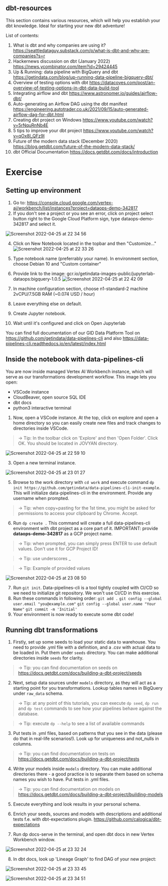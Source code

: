## dbt-resources

This section contains various resources, which will help you establish your dbt knowledge.
Ideal for starting your new dbt adventure!

List of contents:
1. What is dbt and why companies are using it?
  https://seattledataguy.substack.com/p/what-is-dbt-and-why-are-companies?s=r
2. Hackernews discussion on dbt (January 2022)
  https://news.ycombinator.com/item?id=29424445
3. Up & Running: data pipeline with BigQuery and dbt
  https://getindata.com/blog/up-running-data-pipeline-bigquery-dbt/
4. Overview of testing options with dbt
  https://datacoves.com/post/an-overview-of-testing-options-in-dbt-data-build-tool
5. Integrating airflow and dbt
  https://www.astronomer.io/guides/airflow-dbt/
6. Auto-generating an Airflow DAG using the dbt manifest
  https://engineering.autotrader.co.uk/2021/09/15/auto-generated-airflow-dag-for-dbt.html
7. Creating dbt project on Windows
  https://www.youtube.com/watch?v=5rNquRnNb4E
8. 5 tips to improve your dbt project
  https://www.youtube.com/watch?v=qOx8l_QFz9I
9. Future of the modern data stack (December 2020)
  https://blog.getdbt.com/future-of-the-modern-data-stack/
10. dbt Official Documentation
  https://docs.getdbt.com/docs/introduction



# Exercise
## Setting up environment
1. Go to: https://console.cloud.google.com/vertex-ai/workbench/list/instances?project=dataops-demo-342817
2. If you don't see a project or you see an error, click on project select button right to the Google Cloud Platform sign, type dataops-demo-342817 and select it.

![Screenshot 2022-04-25 at 22 34 56](https://user-images.githubusercontent.com/77925576/165170378-c7ed628d-4f5c-4d30-be2c-0aaca3ae08a1.png)

4. Click on New Notebook located in the topbar and then "Customize..."
![Screenshot 2022-04-25 at 22 33 26](https://user-images.githubusercontent.com/77925576/165170160-a08af36a-d022-4c5d-b5cd-a181576a6f76.png)

5. Type notebook name (preferrably your name). In environment section, choose Debian 10 and "Custom container" 
6. Provide link to the image: gcr.io/getindata-images-public/jupyterlab-dataops:bigquery-1.0.5
![Screenshot 2022-04-25 at 22 42 09](https://user-images.githubusercontent.com/77925576/165171403-93633875-3f5c-429c-a40a-014a863cd10d.png)

8. In machine configuration section, choose n1-standard-2 machine 2vCPU/7.5GB RAM (~0.074 USD / hour)
9. Leave everything else on default.
10. Create Jupyter notebook.
11. Wait until it's configured and click on Open Jupyterlab

You can find full documentation of our GID Data Platform Tool on https://github.com/getindata/data-pipelines-cli and also https://data-pipelines-cli.readthedocs.io/en/latest/index.html

## Inside the notebook with data-pipelines-cli
You are now inside managed Vertex AI Workbench instance, which will serve as our transformations development workflow. This image lets you open:
- VSCode instance
- CloudBeaver, open source SQL IDE
- dbt docs
- python3 interactive terminal

1. Now, open a VSCode instance. At the top, click on explore and open a home directory so you can easily create new files and track changes to directories inside VSCode.
  
  >-> Tip: In the toolbar click on 'Explore' and then 'Open Folder'. Click OK. You should be located in JOVYAN directory.
  
![Screenshot 2022-04-25 at 22 59 10](https://user-images.githubusercontent.com/77925576/165173963-c2aaa4c9-d68b-4709-8ddf-1e1c63f79fe6.png)

3. Open a new terminal instance.

![Screenshot 2022-04-25 at 23 01 27](https://user-images.githubusercontent.com/77925576/165174292-ed5b1cc0-0516-40ec-89f9-aa6de7de833f.png)

5. Browse to the work directory with `cd work` and execute command `dp init https://github.com/getindata/data-pipelines-cli-init-example`. This will initialize data-pipelines-cli in the environment. Provide any username when prompted. 
  
  >-> Tip: when copy+pasting for the 1st time, you might be asked for permissions to access your clipboard by Chrome. Accept. 

6. Run `dp create .` This command will create a full data-pipelines-cli environment with dbt project as a core part of it. IMPORTANT: provide __dataops-demo-342817__ as a GCP project name.
  
  >-> Tip: when prompted, you can simply press ENTER to use default values. Don't use it for GCP Project ID!
  
  >-> Tip: use underscores _
  
  >-> Tip: Example of provided values
  
  ![Screenshot 2022-04-25 at 23 08 50](https://user-images.githubusercontent.com/77925576/165175393-660a9fec-9a07-4179-93bd-abd337f9d285.png)

7. Run `git init`. Data-pipelines-cli is a tool tightly coupled with CI/CD so we need to initialize git repository. We won't use CI/CD in this exercise.
8. Run these commands in following order:
   `git add .`
   `git config --global user.email "you@example.com"`
   `git config --global user.name "Your Name"`
   `git commit -m 'Initial'`
9. Your environment is now ready to execute some dbt code!

## Running dbt transformations
1. Firstly, set up some seeds to load your static data to warehouse. You need to provide .yml file with a definition, and a .csv with actual data to be loaded in. Put them under `seeds` directory. You can make additional directories inside `seeds` for clarity.
  
  >-> Tip: you can find documentation on seeds on https://docs.getdbt.com/docs/building-a-dbt-project/seeds

2. Next, setup data sources under `models` directory, as they will act as a starting point for you transformations. Lookup tables names in BigQuery under `raw_data` schema.
  
  >-> Tip: at any point of this tutorials, you can execute `dp seed`, `dp run` and `dp test` commands to see how your pipelines behave against the database.
  
  >-> Tip: execute `dp --help` to see a list of available commands

3. Put tests in .yml files, based on patterns that you see in the data (please do that in real-life scenarios!). Look up for uniqueness and not_nulls in columns. 
  
  >-> Tip: you can find documentation on tests on https://docs.getdbt.com/docs/building-a-dbt-project/tests

4. Write your models inside `models` directory. You can make additional directories there - a good practice is to separate them based on schema names you wish to have. Put tests in .yml files.
  
  >-> Tip: you can find documentation on models on https://docs.getdbt.com/docs/building-a-dbt-project/building-models

5. Execute everything and look results in your personal schema.

6. Enrich your seeds, sources and models with descriptions and additional tests f.e. with dbt-expectations plugin. https://github.com/calogica/dbt-expectations

7. Run dp docs-serve in the terminal, and open dbt docs in new Vertex Workbench window. 

![Screenshot 2022-04-25 at 23 32 24](https://user-images.githubusercontent.com/77925576/165178605-707da95b-ebee-4e11-a495-ed27c3fb1c14.png)

8. In dbt docs, look up 'Lineage Graph' to find DAG of your new project:

![Screenshot 2022-04-25 at 23 33 45](https://user-images.githubusercontent.com/77925576/165178762-2d1a9222-8051-4a1e-9640-17ef2d77d02f.png)

![Screenshot 2022-04-25 at 23 34 51](https://user-images.githubusercontent.com/77925576/165178936-88c02bf2-1e27-4615-92cf-2612a928a5cd.png)
